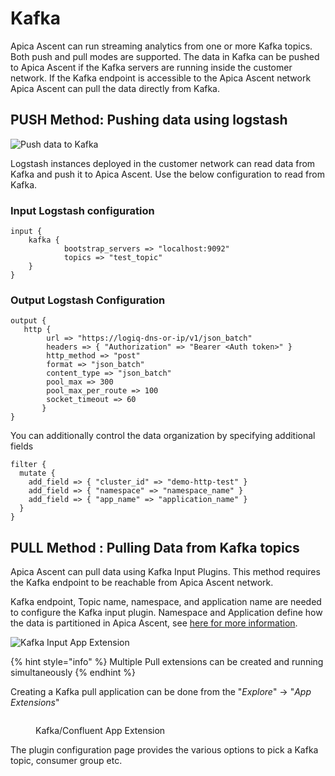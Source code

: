 # Kafka

Apica Ascent can run streaming analytics from one or more Kafka topics. Both push and pull modes are supported. The data in Kafka can be pushed to Apica Ascent if the Kafka servers are running inside the customer network. If the Kafka endpoint is accessible to the Apica Ascent network Apica Ascent can pull the data directly from Kafka.

## PUSH Method: Pushing data using logstash

![Push data to Kafka](../../.gitbook/assets/kafka_push.png)

Logstash instances deployed in the customer network can read data from Kafka and push it to Apica Ascent. Use the below configuration to read from Kafka.

### Input Logstash configuration

```
input {
    kafka {
            bootstrap_servers => "localhost:9092"
            topics => "test_topic"
    }
}
```

### Output Logstash Configuration

```
output {
   http {
        url => "https://logiq-dns-or-ip/v1/json_batch"
        headers => { "Authorization" => "Bearer <Auth token>" }
        http_method => "post"
        format => "json_batch"
        content_type => "json_batch"
        pool_max => 300
        pool_max_per_route => 100
        socket_timeout => 60
       }
}
```

You can additionally control the data organization by specifying additional fields

```
filter {
  mutate {
    add_field => { "cluster_id" => "demo-http-test" }
    add_field => { "namespace" => "namespace_name" }
    add_field => { "app_name" => "application_name" }
  }
}
```

## PULL Method : Pulling Data from Kafka topics

Apica Ascent can pull data using Kafka Input Plugins. This method requires the Kafka endpoint to be reachable from Apica Ascent network.

Kafka endpoint, Topic name, namespace, and application name are needed to configure the Kafka input plugin. Namespace and Application define how the data is partitioned in Apica Ascent, see [here for more information](../../log-management/logs-terminology.md).

![Kafka Input App Extension](../../.gitbook/assets/kafka_pull.png)

{% hint style="info" %}
Multiple Pull extensions can be created and running simultaneously
{% endhint %}

Creating a Kafka pull application can be done from the "_Explore_" -> "_App Extensions_"

<figure><img src="../../.gitbook/assets/Screen Shot 2023-01-02 at 5.18.11 PM.png" alt=""><figcaption><p>Kafka/Confluent App Extension</p></figcaption></figure>

The plugin configuration page provides the various options to pick a Kafka topic, consumer group etc.

<figure><img src="../../.gitbook/assets/Screen Shot 2023-01-02 at 5.18.40 PM.png" alt=""><figcaption></figcaption></figure>
